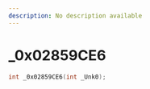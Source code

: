 ```yaml
---
description: No description available 
---
```


# _0x02859CE6

```cpp
int _0x02859CE6(int _Unk0);
```